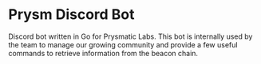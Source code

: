 # Prysm Discord Bot

Discord bot written in Go for Prysmatic Labs. This bot is internally used by the team to manage our growing community and provide a few useful commands to retrieve information from the beacon chain.
